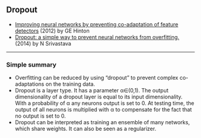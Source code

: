 ## Dropout

- [Improving neural networks by preventing
co-adaptation of feature detectors](https://arxiv.org/pdf/1207.0580.pdf) (2012) by GE Hinton
- [Dropout: a simple way to prevent neural networks from overfitting.](https://www.cs.toronto.edu/~hinton/absps/JMLRdropout.pdf) (2014) by N Srivastava

----

### Simple summary

- Overfitting can be reduced by using “dropout” to prevent complex co-adaptations on the
training data.
- Dropout is a layer type. It has a parameter α∈(0,1). The output dimensionality of a dropout layer is equal to its input dimensionality. With a probability of α any neurons output is set to 0. At testing time, the output of all neurons is multiplied with α to compensate for the fact that no output is set to 0.
- Dropout can be interpreted as training an ensemble of many networks, which share weights. It can also be seen as a regularizer.